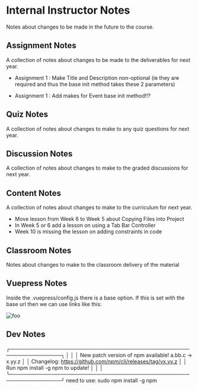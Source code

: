 # Internal Instructor Notes

Notes about changes to be made in the future to the course.

## Assignment Notes

A collection of notes about changes to be made to the deliverables for next year.

- Assignment 1 : Make Title and Description non-optional (ie they are required and thus the base init method takes these 2 parameters)

- Assignment 1 : Add makes for Event base init method!!?

## Quiz Notes

A collection of notes about changes to make to any quiz questions for next year.

## Discussion Notes

A collection of notes about changes to make to the graded discussions for next year.

## Content Notes

A collection of notes about changes to make to the curriculum for next year.
- Move lesson from Week 6 to Week 5 about Copying Files into Project
- In Week 5 or 6 add a lesson on using a Tab Bar Controller
- Week 10 is missing the lesson on adding constraints in code

## Classroom Notes

Notes about changes to make to the classroom delivery of the material

## Vuepress Notes

Inside the .vuepress/config.js there is a base option. If this is set with the base url then we can use links like this:

<img :src="$withBase('/foo.png')" alt="foo">


## Dev Notes

   ╭────────────────────────────────────────────────────────────────╮
   │                                                                │
   │      New patch version of npm available! a.bb.c → x.yy.z       │
   │   Changelog: https://github.com/npm/cli/releases/tag/vx.yy.z   │
   │               Run npm install -g npm to update!                │
   │                                                                │
   ╰────────────────────────────────────────────────────────────────╯
   need to use:
   sudo npm install -g npm